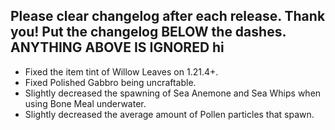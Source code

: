 Please clear changelog after each release.
Thank you!
Put the changelog BELOW the dashes. ANYTHING ABOVE IS IGNORED
hi
-----------------
- Fixed the item tint of Willow Leaves on 1.21.4+.
- Fixed Polished Gabbro being uncraftable.
- Slightly decreased the spawning of Sea Anemone and Sea Whips when using Bone Meal underwater.
- Slightly decreased the average amount of Pollen particles that spawn.
